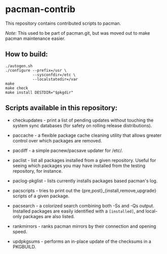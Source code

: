 pacman-contrib
==============

This repository contains contributed scripts to pacman.

*Note*: This used to be part of pacman.git, but was moved out to make pacman maintenance easier.


How to build:
-------------

    ./autogen.sh
    ./configure --prefix=/usr \
                --sysconfdir=/etc \
                --localstatedir=/var
    make
    make check
    make install DESTDIR="$pkgdir"


Scripts available in this repository:
-------------------------------------

* checkupdates - print a list of pending updates without touching the system
                 sync databases (for safety on rolling release distributions).

* paccache - a flexible package cache cleaning utility that allows greater
             control over which packages are removed.

* pacdiff - a simple pacnew/pacsave updater for /etc/.

* paclist - list all packages installed from a given repository. Useful for seeing
            which packages you may have installed from the testing repository,
            for instance.

* paclog-pkglist - lists currently installs packages based pacman's log.

* pacscripts - tries to print out the {pre,post}\_{install,remove,upgrade}
               scripts of a given package.

* pacsearch - a colorized search combining both -Ss and -Qs output. Installed
              packages are easily identified with a `[installed]`, and
              local-only packages are also listed.

* rankmirrors - ranks pacman mirrors by their connection and opening speed.

* updpkgsums - performs an in-place update of the checksums in a PKGBUILD.
